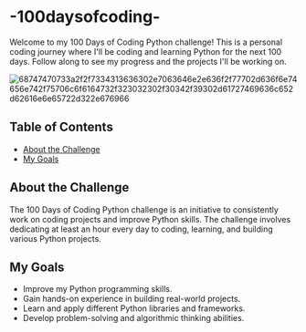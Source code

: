 # -100daysofcoding-
Welcome to my 100 Days of Coding Python challenge! This is a personal coding journey where I'll be coding and learning Python for the next 100 days. Follow along to see my progress and the projects I'll be working on.
 
![68747470733a2f2f7334313636302e7063646e2e636f2f77702d636f6e74656e742f75706c6f6164732f323032302f30342f39302d61727469636c652d62616e6e65722d322e676966](https://github.com/Ayushmi-Adh/100DaysofCoding/assets/132826306/1b8309c7-ab93-43e6-ad3a-81248e09361a)

## Table of Contents
- [About the Challenge](#about-the-challenge)
- [My Goals](#my-goals)

## About the Challenge

The 100 Days of Coding Python challenge is an initiative to consistently work on coding projects and improve Python skills. The challenge involves dedicating at least an hour every day to coding, learning, and building various Python projects.

## My Goals

- Improve my Python programming skills.
- Gain hands-on experience in building real-world projects.
- Learn and apply different Python libraries and frameworks.
- Develop problem-solving and algorithmic thinking abilities.
